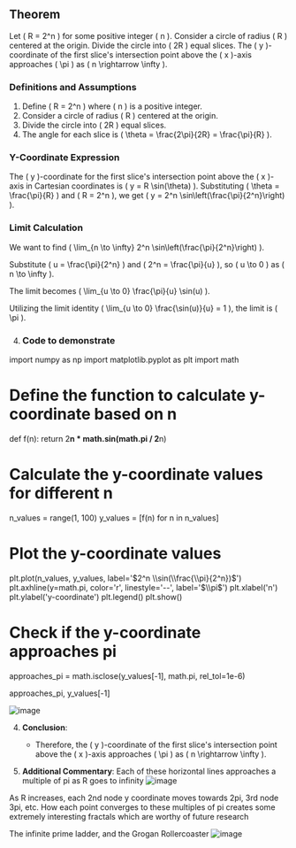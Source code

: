 ## Theorem
Let \( R = 2^n \) for some positive integer \( n \). Consider a circle of radius \( R \) centered at the origin. Divide the circle into \( 2R \) equal slices. The \( y \)-coordinate of the first slice's intersection point above the \( x \)-axis approaches \( \pi \) as \( n \rightarrow \infty \).

### Definitions and Assumptions
1. Define \( R = 2^n \) where \( n \) is a positive integer.
2. Consider a circle of radius \( R \) centered at the origin.
3. Divide the circle into \( 2R \) equal slices.
4. The angle for each slice is \( \theta = \frac{2\pi}{2R} = \frac{\pi}{R} \).

### Y-Coordinate Expression
The \( y \)-coordinate for the first slice's intersection point above the \( x \)-axis in Cartesian coordinates is \( y = R \sin(\theta) \). Substituting \( \theta = \frac{\pi}{R} \) and \( R = 2^n \), we get \( y = 2^n \sin\left(\frac{\pi}{2^n}\right) \).

### Limit Calculation
We want to find \( \lim_{n \to \infty} 2^n \sin\left(\frac{\pi}{2^n}\right) \).

Substitute \( u = \frac{\pi}{2^n} \) and \( 2^n = \frac{\pi}{u} \), so \( u \to 0 \) as \( n \to \infty \).

The limit becomes \( \lim_{u \to 0} \frac{\pi}{u} \sin(u) \).

Utilizing the limit identity \( \lim_{u \to 0} \frac{\sin(u)}{u} = 1 \), the limit is \( \pi \).

4. ### Code to demonstrate

import numpy as np
import matplotlib.pyplot as plt
import math

# Define the function to calculate y-coordinate based on n
def f(n):
    return 2**n * math.sin(math.pi / 2**n)

# Calculate the y-coordinate values for different n
n_values = range(1, 100)
y_values = [f(n) for n in n_values]

# Plot the y-coordinate values
plt.plot(n_values, y_values, label='$2^n \\sin(\\frac{\\pi}{2^n})$')
plt.axhline(y=math.pi, color='r', linestyle='--', label='$\\pi$')
plt.xlabel('n')
plt.ylabel('y-coordinate')
plt.legend()
plt.show()

# Check if the y-coordinate approaches pi
approaches_pi = math.isclose(y_values[-1], math.pi, rel_tol=1e-6)

approaches_pi, y_values[-1]

![image](https://github.com/jconorgrogan/Grogans-Slice-of-Pi/assets/130090573/bed128bf-b7ac-45d1-9fc7-805c611892bd)


4. **Conclusion**:
    - Therefore, the \( y \)-coordinate of the first slice's intersection point above the \( x \)-axis approaches \( \pi \) as \( n \rightarrow \infty \).

5. **Additional Commentary**:
Each of these horizontal lines approaches a multiple of pi as R goes to infinity
![image](https://github.com/jconorgrogan/Grogans-Slice-of-Pi/assets/130090573/2a204d04-0238-44ed-a5f4-a91fe5c68617)


As R increases, each 2nd node y coordinate moves towards 2pi, 3rd node 3pi, etc. 
How each point converges to these multiples of pi creates some extremely interesting fractals which are worthy of future research

The infinite prime ladder, and the Grogan Rollercoaster 
![image](https://github.com/jconorgrogan/Grogans-Slice-of-Pi/assets/130090573/f45b1293-16f1-41fd-abdf-ead3df0f4284)

